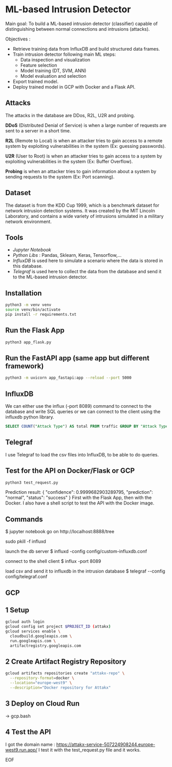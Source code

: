 # ML-based Intrusion Detector

Main goal: To build a ML-based intrusion detector (classifier) capable of
distinguishing between normal connections and intrusions (attacks).

Objectives : 
* Retrieve training data from InfluxDB and build structured data frames.
* Train intrusion detector following main ML steps:
    - Data inspection and visualization
    - Feature selection
    - Model training (DT, SVM, ANN)
    - Model evaluation and selection
* Export trained model.
* Deploy trained model in GCP with Docker and a Flask API.


## Attacks 
The attacks in the database are DDos, R2L, U2R and probing.

**DDoS** (Distributed Denial of Service) is when a large number of requests are sent to a server in a short time.

**R2L** (Remote to Local) is when an attacker tries to gain access to a remote system by exploiting vulnerabilities in the system (Ex: guessing passwords).

**U2R** (User to Root) is when an attacker tries to gain access to a system by exploiting vulnerabilities in the system (Ex: Buffer Overflow).

**Probing** is when an attacker tries to gain information about a system by sending requests to the system (Ex: Port scanning).


## Dataset
The dataset is from the KDD Cup 1999, which is a benchmark dataset for network intrusion detection systems. It was created by the MIT Lincoln Laboratory, and contains a wide variety of intrusions simulated in a military network environment. 


## Tools
- _Jupyter Notebook_
- _Python Libs_ : Pandas, Sklearn, Keras, Tensorflow,...
- _InfluxDB_ is used here to simulate a scenario where the data is stored in this database.
- _Telegraf_ is used here to collect the data from the database and send it to the ML-based intrusion detector.


## Installation
```bash
python3 -m venv venv
source venv/bin/activate
pip install -r requirements.txt
```

## Run the Flask App
```bash
python3 app_flask.py
```
## Run the FastAPI app (same app but different framework)
```bash
python3 -m uvicorn app_fastapi:app --reload --port 5000
```

## InfluxDB
We can either use the influx (-port 8089) command to connect to the database and write SQL queries or we can connect to the client using the influxdb python library.
```sql
SELECT COUNT("Attack Type") AS total FROM traffic GROUP BY "Attack Type"
```

## Telegraf
I use Telegraf to load the csv files into InfluxDB, to be able to do queries.


## Test for the API on Docker/Flask or GCP
```bash
python3 test_request.py
``` 
Prediction result:
{
    "confidence": 0.9999682903289795,
    "prediction": "normal",
    "status": "success"
}
First with the Flask App, then with the Docker.
I also have a shell script to test the API with the Docker image.


## Commands
$ jupyter notebook
go on http://localhost:8888/tree

sudo pkill -f influxd

launch the db server
$ influxd -config config/custom-influxdb.conf

connect to the shell client
$ influx -port 8089

load csv and send it to influxdb in the intrusion database
$ telegraf --config config/telegraf.conf


## GCP

## 1 Setup 
```bash
gcloud auth login
gcloud config set project $PROJECT_ID (attakx)
gcloud services enable \
  cloudbuild.googleapis.com \
  run.googleapis.com \
  artifactregistry.googleapis.com
```
## 2 Create Artifact Registry Repository
```bash
gcloud artifacts repositories create "attakx-repo" \
  --repository-format=docker \
  --location="europe-west9" \
  --description="Docker repository for Attakx"
```

## 3 Deploy on Cloud Run
→ gcp.bash

## 4 Test the API
I got the domain name :
https://attakx-service-507224908244.europe-west9.run.app/
I test it with the test_request.py file and it works.

EOF